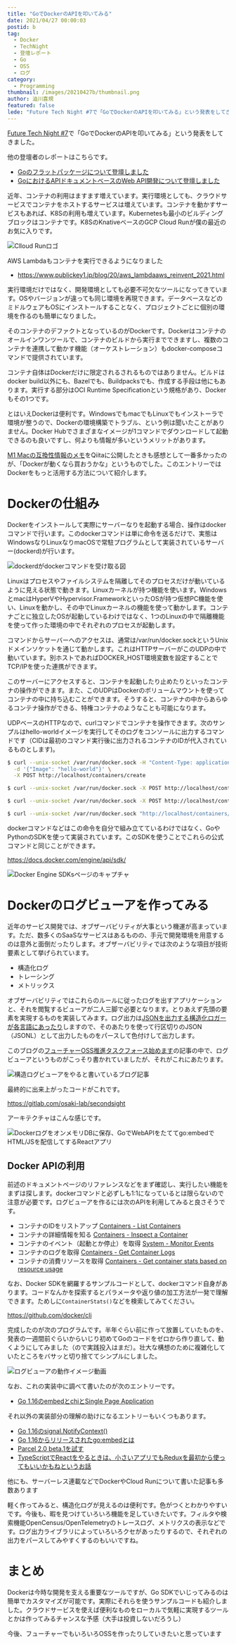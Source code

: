 ```yaml
---
title: "GoでDockerのAPIを叩いてみる"
date: 2021/04/27 00:00:03
postid: b
tag:
  - Docker
  - TechNight
  - 登壇レポート
  - Go
  - OSS
  - ログ
category:
  - Programming
thumbnail: /images/20210427b/thumbnail.png
author: 澁川喜規
featured: false
lede: "Future Tech Night #7で「GoでDockerのAPIを叩いてみる」という発表をしてきました。近年、コンテナの利用はますます増えています。実行環境としても、クラウドサービスでコンテナをホストするサービスは増えています。コンテナを動かすサービスもあれば、K8Sの利用も増えています。Kubernetesも最小のビルディングブロックはコンテナです。K8SのKnativeベースのGCP Cloud Runが僕の最近のお気に入りです。AWS Lambdaもコンテナを実行できるようになりました"
---
```

[Future Tech Night #7](https://future.connpass.com/event/206387/)で「GoでDockerのAPIを叩いてみる」という発表をしてきました。

他の登壇者のレポートはこちらです。

* [Goのフラットパッケージについて登壇しました](/articles/20210427a/)
* [GoにおけるAPIドキュメントベースのWeb API開発について登壇しました](/articles/20210427c/)


近年、コンテナの利用はますます増えています。実行環境としても、クラウドサービスでコンテナをホストするサービスは増えています。コンテナを動かすサービスもあれば、K8Sの利用も増えています。Kubernetesも最小のビルディングブロックはコンテナです。K8SのKnativeベースのGCP Cloud Runが僕の最近のお気に入りです。

<img src="/images/20210427b/スクリーンショット_2021-03-18_23.43.23.png" alt="Clloud Runロゴ" loading="lazy">

AWS Lambdaもコンテナを実行できるようになりました

* https://www.publickey1.jp/blog/20/aws_lambdaaws_reinvent_2021.html

実行環境だけではなく、開発環境としても必要不可欠なツールになってきています。OSやバージョンが違っても同じ環境を再現できます。データベースなどのミドルウェアもOSにインストールすることなく、プロジェクトごとに個別の環境を作るのも簡単になりました。

そのコンテナのデファクトとなっているのがDockerです。Dockerはコンテナのオールインワンツールで、コンテナのビルドから実行までできますし、複数のコンテナを連携して動かす機能（オーケストレーション）もdocker-composeコマンドで提供されています。

コンテナ自体はDockerだけに限定されるされるものではありません。ビルドはdocker build以外にも、Bazelでも、Buildpacksでも、作成する手段は他にもあります。実行する部分はOCI Runtime Specificationという規格があり、Dockerもその1つです。

とはいえDockerは便利です。WindowsでもmacでもLinuxでもインストーラで環境が整うので、Dockerの環境構築でトラブル、という例は聞いたことがありません。Docker Hubでさまざまなイメージが1コマンドでダウンロードして起動できるのも良いですし、何よりも情報が多いというメリットがあります。

[M1 Macの互換性情報のメモ](https://qiita.com/shibukawa/items/797b7cbb7e530842e6f7)をQiitaに公開したときも感想として一番多かったのが、「Dockerが動くなら買おうかな」というものでした。このエントリーではDockerをもっと活用する方法について紹介します。

# Dockerの仕組み

Dockerをインストールして実際にサーバーなりを起動する場合、操作はdockerコマンドで行います。このdockerコマンドは単に命令を送るだけで、実態はWindowsなりLinuxなりmacOSで常駐プログラムとして実装されているサーバー(dockerd)が行います。

<img src="/images/20210427b/スクリーンショット_2021-04-23_0.32.50.png" alt="dockerdがdockerコマンドを受け取る図" loading="lazy">

Linuxはプロセスやファイルシステムを隔離してそのプロセスだけが動いているように見える状態で動きます。Linuxカーネルが持つ機能を使います。WindowsとmacはHyperVやHypervisor.FrameworkといったOSが持つ仮想PC機能を使い、Linuxを動かし、その中でLinuxカーネルの機能を使って動かします。コンテナごとに独立したOSが起動しているわけではなく、1つのLinuxの中で隔離機能を使って作った環境の中でそれぞれのプロセスが起動します。

コマンドからサーバーへのアクセスは、通常は/var/run/docker.sockというUnixドメインソケットを通じて動かします。これはHTTPサーバーがこのUDPの中で動いています。別ホストであればDOCKER_HOST環境変数を設定することでTCP/IPを使った連携ができます。

このサーバーにアクセスすると、コンテナを起動したり止めたりといったコンテナの操作ができます。また、このUDPはDockerのボリュームマウントを使ってコンテナの中に持ち込むことができます。そうすると、コンテナの中からあらゆるコンテナ操作ができる、特権コンテナのようなことも可能になります。

UDPベースのHTTPなので、curlコマンドでコンテナを操作できます。次のサンプルはhello-worldイメージを実行してそのログをコンソールに出力するコマンドです（CIDは最初のコマンド実行後に出力されるコンテナのIDが代入されているものとします)。

```sh
$ curl --unix-socket /var/run/docker.sock -H "Content-Type: application/json" \
  -d '{"Image": "hello-world"}' \
  -X POST http://localhost/containers/create

$ curl --unix-socket /var/run/docker.sock -X POST http://localhost/containers/${CID}/start

$ curl --unix-socket /var/run/docker.sock -X POST http://localhost/containers/${CID}/wait

$ curl --unix-socket /var/run/docker.sock "http://localhost/containers/${CID}/logs?stdout=1"
```

dockerコマンドなどはこの命令を自分で組み立てているわけではなく、GoやPythonのSDKを使って実装されています。このSDKを使うことでこれらの公式コマンドと同じことができます。

https://docs.docker.com/engine/api/sdk/

<img src="/images/20210427b/スクリーンショット_2021-03-18_23.20.12.png" alt="Docker Engine SDKsページのキャプチャ" loading="lazy">

# Dockerのログビューアを作ってみる

近年のサービス開発では、オブザーバビリティが大事という機運が高まっています。ただ、数多くのSaaSなサービスはあるものの、手元で開発環境を用意するのは意外と面倒だったりします。オブザーバビリティでは次のような項目が技術要素として挙げられています。

* 構造化ログ
* トレーシング
* メトリックス

オブザーバビリティではこれらのルールに従ったログを出すアプリケーションと、それを閲覧するビューアが二人三脚で必要となります。とりあえず先頭の要素を実現するものを実装してみます。ログ出力は[JSONを出力する構造化ロガーが各言語にあったり](https://github.com/ymotongpoo/cloud-logging-configurations)しますので、そのあたりを使って行区切りのJSON（JSONL）として出力したものをパースして色付けして出力します。

このブログの[フューチャーOSS推進タスクフォース始めます](/articles/20201107/)の記事の中で、ログビューアというものがこっそり書かれていましたが、それがこれにあたります。

<img src="/images/20210427b/スクリーンショット_2021-04-23_1.24.57.png" alt="構造ログビューアをやると書いているブログ記事" loading="lazy">

最終的に出来上がったコードがこれです。

https://gitlab.com/osaki-lab/secondsight

アーキテクチャはこんな感じです。

<img src="/images/20210427b/スクリーンショット_2021-04-23_1.25.24.png" alt="DockerログをオンメモリDBに保存、GoでWebAPIをたててgo:embedでHTML/JSを配信してするReactアプリ" loading="lazy">

## Docker APIの利用

前述のドキュメントページのリファレンスなどをまず確認し、実行したい機能をまずは探します。dockerコマンドと必ずしも1:1になっているとは限らないので注意が必要です。ログビューアを作るには次のAPIを利用してみると良さそうです。

* コンテナのIDをリストアップ
     [Containers - List Containers](https://docs.docker.com/engine/api/v1.41/#operation/ContainerList)
* コンテナの詳細情報を知る
     [Containers - Inspect a Container](https://docs.docker.com/engine/api/v1.41/#operation/ContainerInspect)
* コンテナのイベント（起動とか停止）を取得
     [System - Monitor Events](https://docs.docker.com/engine/api/v1.41/#operation/SystemEvents)
* コンテナのログを取得
     [Containers - Get Container Logs](https://docs.docker.com/engine/api/v1.41/#operation/ContainerLogs)
* コンテナの消費リソースを取得
     [Containers - Get container stats based on resource usage](https://docs.docker.com/engine/api/v1.41/#operation/ContainerStats)

なお、Docker SDKを網羅するサンプルコードとして、dockerコマンド自身があります。コードなんかを探索するとパラメータや返り値の加工方法が一発で理解できます。ためしに``ContainerStats()``などを検索してみてください。

https://github.com/docker/cli

完成したのが次のプログラムです。半年ぐらい前に作って放置していたものを、発表の一週間前ぐらいからいじり初めてGoのコードをゼロから作り直して、動くようにしてみました（ので実践投入はまだ）。壮大な構想のために複雑化していたところをバサッと切り捨ててシンプルにしました。

<img src="/images/20210427b/secondsight.gif" alt="ログビューアの動作イメージ動画" loading="lazy">

なお、これの実装中に調べて書いたのが次のエントリーです。

* [Go 1.16のembedとchiとSingle Page Application](/articles/20210408/)

それ以外の実装部分の理解の助けになるエントリーもいくつもあります。

* [Go 1.16のsignal.NotifyContext()](/articles/20210212/)
* [Go 1.16からリリースされたgo:embedとは](/articles/20210208/)
* [Parcel 2.0 beta.1を試す](/articles/20201111/)
* [TypeScriptでReactをやるときは、小さいアプリでもReduxを最初から使ってもいいかもねというお話](/articles/20200501/)

他にも、サーバーレス連載などでDockerやCloud Runについて書いた記事も多数あります

軽く作ってみると、構造化ログが見えるのは便利です。色がつくとわかりやすいです。今後も、暇を見つけていろいろ機能を足していきたいです。フィルタや検索機能OpenCensus/OpenTelemetryのトレースログ、メトリクスの表示などです。ログ出力ライブラリによっていろいろクセがあったりするので、それぞれの出力をパースしてみやすくするのもいいですね。

# まとめ

Dockerは今時な開発を支える重要なツールですが、Go SDKでいじってみるのは簡単でカスタマイズが可能です。実際にそれらを使うサンプルコードも紹介しました。クラウドサービスを使えば便利なものをローカルで気軽に実現するツールとかは作ってみるチャンスな予感（大手は投資しないだろうし）


今後、フューチャーでもいろいろOSSを作ったりしていきたいと思っています


